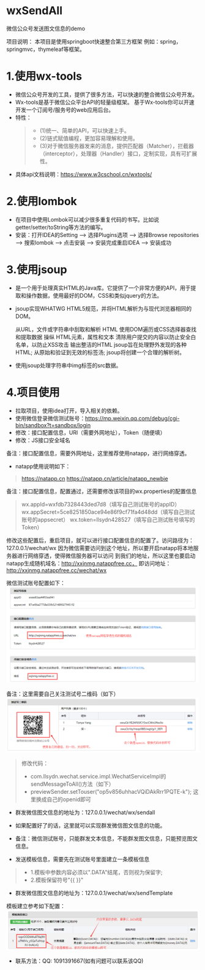 # wxSendAll
微信公众号发送图文信息的demo

项目说明：
本项目是使用springboot快速整合第三方框架
例如：spring，springmvc，thymeleaf等框架。

# 1.使用wx-tools
* 微信公众号开发的工具，提供了很多方法，可以快速的整合微信公众号开发。
* Wx-tools是基于微信公众平台API的轻量级框架。 基于Wx-tools你可以开速开发一个订阅号/服务号的web应用后台。
* 特性：
  > * (1)统一、简单的API，可以快速上手。
  > * (2)链式赋值编程，更加容易理解和使用。
  > * (3)对于微信服务器发来的消息，提供匹配器（Matcher），拦截器（interceptor），处理器（Handler）接口，定制实现，具有可扩展性。
* 具体api文档说明：https://www.w3cschool.cn/wxtools/

# 2.使用lombok
* 在项目中使用Lombok可以减少很多重复代码的书写。比如说getter/setter/toString等方法的编写。
* 安装：打开IDEA的Setting –> 选择Plugins选项 –> 选择Browse repositories –> 搜索lombok –> 点击安装 –> 安装完成重启IDEA –> 安装成功

# 3.使用jsoup
* 是一个用于处理真实HTML的Java库。它提供了一个非常方便的API，用于提取和操作数据，使用最好的DOM，CSS和类似jquery的方法。
* jsoup实现WHATWG HTML5规范，并将HTML解析为与现代浏览器相同的DOM。
  
  从URL，文件或字符串中刮取和解析 HTML
  使用DOM遍历或CSS选择器查找和提取数据
  操纵 HTML元素，属性和文本
  清除用户提交的内容以防止安全白名单，以防止XSS攻击
  输出整洁的HTML
  jsoup旨在处理野外发现的各种HTML; 从原始和验证到无效的标签汤; jsoup将创建一个合理的解析树。
* 使用jsoup处理字符串中img标签的src数据。

# 4.项目使用
* 拉取项目，使用idea打开，导入相关的依赖。
* 使用微信登录微信测试账号：https://mp.weixin.qq.com/debug/cgi-bin/sandbox?t=sandbox/login
* 修改：接口配置信息，URl（需要外网地址），Token（随便填）
* 修改：JS接口安全域名

备注：接口配置信息，需要外网地址，这里推荐使用natapp，进行网络穿透。
* natapp使用说明如下：
> https://natapp.cn
> https://natapp.cn/article/natapp_newbie

备注：接口配置信息，配置通过，还需要修改该项目的wx.properties的配置信息
> wx.appId=wxfdb7328443ded7d8（填写自己测试账号的appID）
> wx.appSecret=5ce8251850ace94e86f9cf71fa4d48dd（填写自己测试账号的appsecret）
> wx.token=llsydn428527（填写自己测试账号填写的Token）

修改这些配置后，重启项目，就可以进行接口配置信息的配置了。访问路径为：127.0.0.1/wechat/wx
因为微信需要访问到这个地址，所以要开启natapp将本地服务器进行网络穿透，使得微信服务器可以访问
到我们的地址，所以这里也要启动natapp生成随机域名：http://xxjnmg.natappfree.cc，
即访问地址：http://xxjnmg.natappfree.cc/wechat/wx

微信测试账号配置如下：
![Image text](config1.png)

备注：这里需要自己关注测试号二维码（如下）
![Image text](config2.png)

> 修改代码：
> * com.llsydn.wechat.service.impl.WechatServiceImpl的sendMessageToAll()方法（如下）
> * previewSender.setTouser("op5v856uhhacVQiDAkRrr1PQTE-k"); 这里换成自己的openid即可

* 群发微信图文信息的地址为：127.0.0.1/wechat/wx/sendall
* 如果配置好了的话，这里就可以实现群发微信图文信息的功能。
* 备注：微信测试账号，只能群发文本信息，不能群发图文信息，只能预览图文信息。

* 发送模板信息，需要先在测试账号里面建立一条模板信息
> * 1.模板中参数内容必须以".DATA"结尾，否则视为保留字;
> * 2.模板保留符号"{{ }}"
* 群发微信图文信息的地址为：127.0.0.1/wechat/wx/sendTemplate

模板建立参考如下配置：
![Image text](config3.png)

* 联系方法：QQ: 1091391667(如有问题可以联系该QQ)
